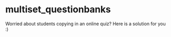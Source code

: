 # multiset_questionbanks
Worried about students copying in an online quiz? Here is a solution for you :)
